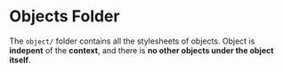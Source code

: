 # Objects Folder

The `object/` folder contains all the stylesheets of objects.
Object is **indepent** of the **context**, and there is **no other objects under the object itself**.
